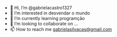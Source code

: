 - 👋 Hi, I’m @gabrielacastro1327
- 👀 I’m interested in  desvendar o mundo 
- 🌱 I’m currently learning  programção
- 💞️ I’m looking to collaborate on ...
- 📫 How to reach me gabrielasilvacas@gmail.com

<!---
gabrielacastro1327/gabrielacastro1327 is a ✨ special ✨ repository because its `README.md` (this file) appears on your GitHub profile.
You can click the Preview link to take a look at your changes.
--->

